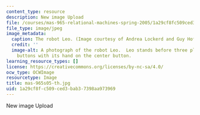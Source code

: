 ```yaml
---
content_type: resource
description: New image Upload
file: /courses/mas-965-relational-machines-spring-2005/1a29cf8fc509ced3bab37398aa973969_mas-965s05-th.jpg
file_type: image/jpeg
image_metadata:
  caption: The robot Leo. (Image courtesy of Andrea Lockerd and Guy Hoffman.)
  credit: ''
  image-alt: A photograph of the robot Leo.  Leo stands before three plunger style
    buttons with its hand on the center button.
learning_resource_types: []
license: https://creativecommons.org/licenses/by-nc-sa/4.0/
ocw_type: OCWImage
resourcetype: Image
title: mas-965s05-th.jpg
uid: 1a29cf8f-c509-ced3-bab3-7398aa973969
---
```

New image Upload